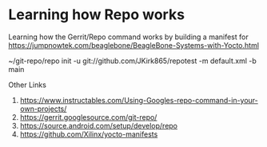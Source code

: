 # Learning how Repo works
Learning how the Gerrit/Repo command works by building a manifest for https://jumpnowtek.com/beaglebone/BeagleBone-Systems-with-Yocto.html

  ~/git-repo/repo init -u git://github.com/JKirk865/repotest -m default.xml -b main

Other Links
1. https://www.instructables.com/Using-Googles-repo-command-in-your-own-projects/
1. https://gerrit.googlesource.com/git-repo/
1. https://source.android.com/setup/develop/repo
1. https://github.com/Xilinx/yocto-manifests
